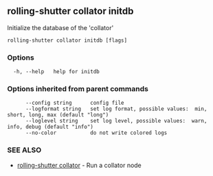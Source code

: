 ## rolling-shutter collator initdb

Initialize the database of the 'collator'

```
rolling-shutter collator initdb [flags]
```

### Options

```
  -h, --help   help for initdb
```

### Options inherited from parent commands

```
      --config string      config file
      --logformat string   set log format, possible values:  min, short, long, max (default "long")
      --loglevel string    set log level, possible values:  warn, info, debug (default "info")
      --no-color           do not write colored logs
```

### SEE ALSO

* [rolling-shutter collator](rolling-shutter_collator.md)	 - Run a collator node

